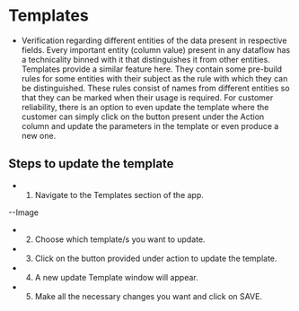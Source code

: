 # Templates

- Verification regarding different entities of the data present in respective fields. Every important entity (column value) present in any dataflow has a technicality binned with it that distinguishes it from other entities. Templates provide a similar feature here. They contain some pre-build rules for some entities with their subject as the rule with which they can be distinguished. These rules consist of names from different entities so that they can be marked when their usage is required. For customer reliability, there is an option to even update the template where the customer can simply click on the button present under the Action column and update the parameters in the template or even produce a new one.

## Steps to update the template
- 1. Navigate to the Templates section of the app.

--Image

- 2. Choose which template/s you want to update.
- 3. Click on the button provided under action to update the template.
- 4. A new update Template window will appear.
- 5. Make all the necessary changes you want and click on SAVE.

